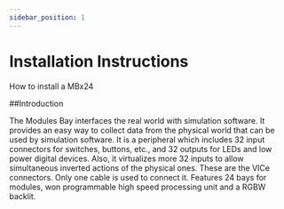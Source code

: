 ```yaml
---
sidebar_position: 1
---
```


# Installation Instructions

How to install a MBx24

##Introduction

The Modules Bay  interfaces the real world with simulation software. It provides an easy way to collect data from the physical world that can be used by simulation software.
It is a peripheral which includes 32 input connectors for switches, buttons, etc., and 32 outputs for LEDs and low power digital devices. Also, it virtualizes more 32 inputs to allow simultaneous inverted actions of the physical ones. These are the VICe connectors.
Only one cable is used to connect it.[](/static/img/MBx24.png)
Features 24 bays for modules, won programmable high speed processing unit and a RGBW backlit.
